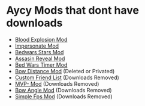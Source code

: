 # Aycy Mods that dont have downloads
- [Blood Explosion Mod](https://youtu.be/8HE1Z_00QeA)
- [Impersonate Mod](https://www.youtube.com/watch?v=oyvJVo1zzSk)
- [Bedwars Stars Mod](https://www.youtube.com/watch?v=oueTJJ3YNrY)
- [Assasin Reveal Mod](https://youtu.be/Dd32KN0Tnm4)
- [Bed Wars Timer Mod](https://youtu.be/Az6gpZGmiXs)
- [Bow Distance Mod](https://www.youtube.com/watch?v=zMZtX7jZc2g) (Deleted or Privated)
- [Custom Friend List](https://hypixel.net/threads/can-anyone-make-me-this-mod.1637789/) (Downloads Removed)
- [MVP- Mod](https://hypixel.net/threads/mod-idea-for-mod-creators.1484618/post-11698503) (Downloads Removed)
- [Bow Angle Mod](https://hypixel.net/threads/bow-angle-mod.1474390/#post-11617344) (Downloads Removed)
- [Simple Fps Mod](https://hypixel.net/threads/fps-display-mod.1579230/post-12349624) (Downloads Removed)